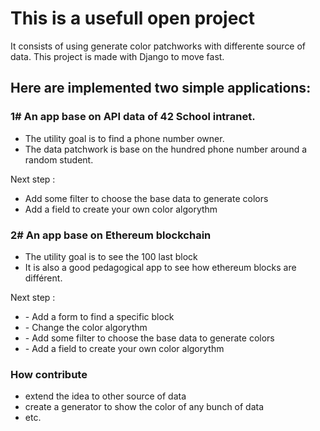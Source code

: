 # This is a usefull open project

It consists of using generate color patchworks with differente source of data.
This project is made with Django to move fast.

## Here are implemented two simple applications:
### 1# An app base on API data of 42 School intranet.
- The utility goal is to find a phone number owner.
- The data patchwork is base on the hundred phone number around a random student.

<p>
	Next step :
	<ul>
		<li>Add some filter to choose the base data to generate colors</li>
		<li>Add a field to create your own color algorythm</li>
	</ul>
</p>

### 2# An app base on Ethereum blockchain
- The utility goal is to see the 100 last block
- It is also a good pedagogical app to see how ethereum blocks are différent.

<p>
	Next step :
	<ul>
		<li>- Add a form to find a specific block</li>
		<li>- Change the color algorythm</li>
		<li>- Add some filter to choose the base data to generate colors</li>
		<li>- Add a field to create your own color algorythm</li>
	</ul>
</p>

### How contribute
- extend the idea to other source of data
- create a generator to show the color of any bunch of data
- etc.
